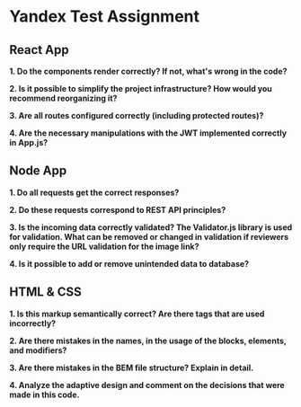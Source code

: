 # Yandex Test Assignment

## React App

<strong>1. Do the components render correctly? If not, what's wrong in the code?</strong>

<strong>2. Is it possible to simplify the project infrastructure? How would you recommend reorganizing it?</strong>

<strong>3. Are all routes configured correctly (including protected routes)?</strong>

<strong>4. Are the necessary manipulations with the JWT implemented correctly in App.js?</strong>

## Node App

<strong>1. Do all requests get the correct responses?</strong>

<strong>2. Do these requests correspond to REST API principles?</strong>

<strong>3. Is the incoming data correctly validated? The Validator.js library is used for validation. What can be removed or changed in validation if reviewers only require the URL validation for the image link?</strong>

<strong>4. Is it possible to add or remove unintended data to database?</strong>

## HTML & CSS

<strong>1. Is this markup semantically correct? Are there tags that are used incorrectly?</strong>

<strong>2. Are there mistakes in the names, in the usage of the blocks, elements, and modifiers?</strong>

<strong>3. Are there mistakes in the BEM file structure? Explain in detail.</strong>

<strong>4. Analyze the adaptive design and comment on the decisions that were made in this code.</strong>
